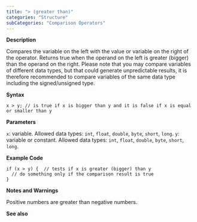 ```yaml
---
title: "> (greater than)"
categories: "Structure"
subCategories: "Comparison Operators"
---
```


**Description**

Compares the variable on the left with the value or variable on the
right of the operator. Returns true when the operand on the left is
greater (bigger) than the operand on the right. Please note that you may
compare variables of different data types, but that could generate
unpredictable results, it is therefore recommended to compare variables
of the same data type including the signed/unsigned type.

**Syntax**

`x > y; // is true if x is bigger than y and it is false if x is equal or smaller than y`

**Parameters**

`x`: variable. Allowed data types: `int`, `float`, `double`, `byte`,
`short`, `long`.
`y`: variable or constant. Allowed data types: `int`, `float`, `double`,
`byte`, `short`, `long`.

**Example Code**

    if (x > y) {  // tests if x is greater (bigger) than y
      // do something only if the comparison result is true
    }

**Notes and Warnings**

Positive numbers are greater than negative numbers.

**See also**
